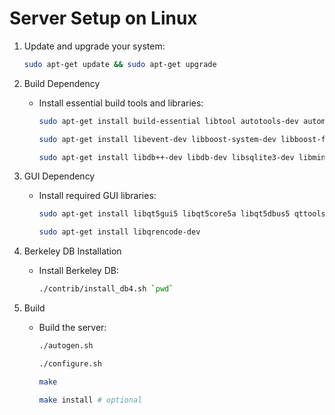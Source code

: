 # Server Setup on Linux

1.  Update and upgrade your system:

    ```bash
    sudo apt-get update && sudo apt-get upgrade
    ```

2.  Build Dependency

    - Install essential build tools and libraries:

      ```bash
      sudo apt-get install build-essential libtool autotools-dev automake pkg-config bsdmainutils python3 libssl-dev
      ```

      ```bash
      sudo apt-get install libevent-dev libboost-system-dev libboost-filesystem-dev libboost-test-dev libboost-thread-dev libfmt-dev libssl-dev
      ```

      ```bash
      sudo apt-get install libdb++-dev libdb-dev libsqlite3-dev libminiupnpc-dev libzmq3-dev
      ```

3.  GUI Dependency

    - Install required GUI libraries:

      ```bash
      sudo apt-get install libqt5gui5 libqt5core5a libqt5dbus5 qttools5-dev qttools5-dev-tools
      ```

      ```bash
      sudo apt-get install libqrencode-dev
      ```
  

4.  Berkeley DB Installation

    - Install Berkeley DB:

      ```bash
      ./contrib/install_db4.sh `pwd`
      ```

5.  Build

    - Build the server:

      ```bash
      ./autogen.sh
      ```

      ```bash
      ./configure.sh
      ```

      ```bash
      make
      ```

      ```bash
      make install # optional
      ```
